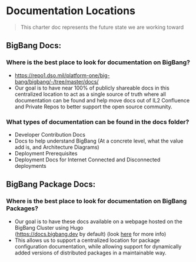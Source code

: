 # Documentation Locations

> This charter doc represents the future state we are working toward

## BigBang Docs:

### Where is the best place to look for documentation on BigBang? 

- https://repo1.dso.mil/platform-one/big-bang/bigbang/-/tree/master/docs/
- Our goal is to have near 100% of publicly shareable docs in this centralized location to act as a single source of truth where all documentation can be found and help move docs out of IL2 Confluence and Private Repos to better support the open source community. 

### What types of documentation can be found in the docs folder? 

- Developer Contribution Docs
- Docs to help understand BigBang (At a concrete level, what the value add is, and Architecture Diagrams)
- Deployment Prerequisites
- Deployment Docs for Internet Connected and Disconnected deployments


## BigBang Package Docs:

### Where is the best place to look for documentation on BigBang Packages? 

- Our goal is to have these docs available on a webpage hosted on the BigBang Cluster using Hugo       
  (https://docs.bigbang.dev by default) (look [here](./PackageDocumentation.md) for more info)
- This allows us to support a centralized location for package configuration documentation, while allowing support for dynamically added versions of distributed packages in a maintainable way. 
